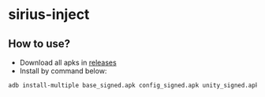 # sirius-inject

## How to use?

- Download all apks in [releases](https://github.com/LittleYang0531/sirius-inject/releases/latest)
- Install by command below:

```bash
adb install-multiple base_signed.apk config_signed.apk unity_signed.apk
```
